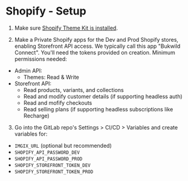 # Shopify - Setup

1. Make sure [Shopify Theme Kit is installed](https://shopify.dev/themes/tools/theme-kit/getting-started#macos).

2. Make a Private Shopify apps for the Dev and Prod Shopify stores, enabling Storefront API access.  We typically call this app "Bukwild Connect".  You'll need the tokens provided on creation.  Minimum permissions needed:
- Admin API:
  - Themes: Read & Write
- Storefront API:
  - Read products, variants, and collections
  - Read and modify customer details (if supporting headless auth)
  - Read and mofify checkouts
  - Read selling plans (if supporting headless subscriptions like Recharge)

3. Go into the GitLab repo's Settings > CI/CD > Variables and create variables for:
  - `IMGIX_URL` (optional but recommended)
  - `SHOPIFY_API_PASSWORD_DEV`
  - `SHOPIFY_API_PASSWORD_PROD`
  - `SHOPIFY_STOREFRONT_TOKEN_DEV`
  - `SHOPIFY_STOREFRONT_TOKEN_PROD`
